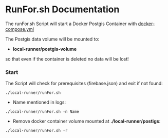 # RunFor.sh Documentation

The runFor.sh Script will start a Docker Postgis Container with [docker-compose.yml](docker-compose.yml)

The Postgis data volume will be mounted to: 

- __local-runner/postgis-volume__ 

so that even if the container is deleted no data will be lost!

### Start

The Script will check for prerequisites (firebase.json) and exit if not found:

``` 
./local-runner/runFor.sh
```

- Name mentioned in logs:

 ``` 
 ./local-runner/runFor.sh -n Name
 ```

- Remove docker container volume mounted at __./local-runner/postigs__:

``` 
./local-runner/runFor.sh -r
```

